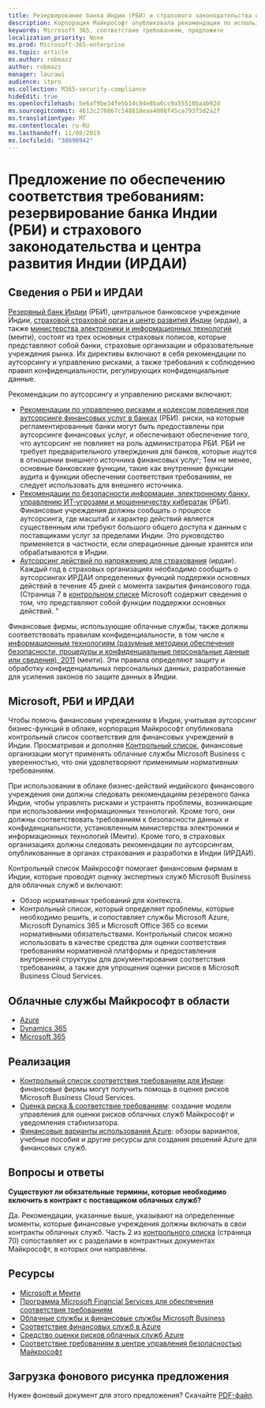 ```yaml
---
title: Резервирование банка Индии (РБИ) и страхового законодательства и центра развития Индии (ИРДАИ)
description: Корпорация Майкрософт опубликовала рекомендации по использованию финансовых учреждений в Индии с внедрением в облаке.
keywords: Microsoft 365, соответствие требованиям, предложите
localization_priority: None
ms.prod: Microsoft-365-enterprise
ms.topic: article
ms.author: robmazz
author: robmazz
manager: laurawi
audience: itpro
ms.collection: M365-security-compliance
hideEdit: true
ms.openlocfilehash: 5e6af9be34fe5b14c84e8ba6cc9a55510baab92d
ms.sourcegitcommit: 4612c270867c148818eaa4008f45ca793f5d2a2f
ms.translationtype: MT
ms.contentlocale: ru-RU
ms.lasthandoff: 11/08/2019
ms.locfileid: "38690942"
---
```

# <a name="compliance-offering-reserve-bank-of-india-rbi-and-insurance-regulatory-and-development-authority-of-india-irdai"></a>Предложение по обеспечению соответствия требованиям: резервирование банка Индии (РБИ) и страхового законодательства и центра развития Индии (ИРДАИ)

## <a name="about-rbi-and-irdai"></a>Сведения о РБИ и ИРДАИ

[Резервный банк Индии](https://www.rbi.org.in/) (РБИ), центральное банковское учреждение Индии, [страховой страховой орган и центр развития Индии](https://www.irdai.gov.in/Defaulthome.aspx?page=H1) (ирдаи), а также [министерства электроники и информационных технологий](https://meity.gov.in/content/information-technology-act) (меити), состоят из трех основных страховых полисов, которые представляют собой банки, страховые организации и образовательные учреждения рынка. Их директивы включают в себя рекомендации по аутсорсингу и управлению рисками, а также требования к соблюдению правил конфиденциальности, регулирующих конфиденциальные данные.

Рекомендации по аутсорсингу и управлению рисками включают:

- [Рекомендации по управлению рисками и кодексом поведения при аутсорсинге финансовых услуг в банках](https://rbidocs.rbi.org.in/rdocs/notification/PDFs/73713.pdf) (РБИ). риски, на которые регламентированные банки могут быть предоставлены при аутсорсинге финансовых услуг, и обеспечивают обеспечение того, что аутсорсинг не повлияет на роль администратора РБИ. РБИ не требует предварительного утверждения для банков, которые ищутся в отношении внешнего источника финансовых услуг; Тем не менее, основные банковские функции, такие как внутренние функции аудита и функции обеспечения соответствия требованиям, не следует использовать для внешнего источника.
- [Рекомендации по безопасности информации, электронному банку, управлению ИТ-угрозами и мошенничеству кибератак](https://rbidocs.rbi.org.in/rdocs/content/PDFs/GBS300411F.pdf) (РБИ). Финансовые учреждения должны сообщать о процессе аутсорсинга, где масштаб и характер действий является существенным или требуют большого общего доступа к данным с поставщиками услуг за пределами Индии. Это руководство применяется в частности, если операционные данные хранятся или обрабатываются в Индии.
- [Аутсорсинг действий по напряжению для страхования](https://www.irdai.gov.in/ADMINCMS/cms/frmGeneral_Layout.aspx?page=PageNo3149&flag=1) (ирдаи). Каждый год в страховых организациях необходимо сообщить о аутсорсингах ИРДАИ определенных функций поддержки основных действий в течение 45 дней с момента закрытия финансового года. (Страница 7 в [контрольном списке](https://servicetrust.microsoft.com/Documents/TrustDocuments?command=Download&downloadType=Document&downloadId=26f4af15-2771-4cd4-a7c7-9328149f9453&docTab=6d000410-c9e9-11e7-9a91-892aae8839ad_Compliance_Guides) Microsoft содержит сведения о том, что представляют собой функции поддержки основных действий. "

Финансовые фирмы, использующие облачные службы, также должны соответствовать правилам конфиденциальности, в том числе к [информационным технологиям (разумные методики обеспечения безопасности, процедуры и конфиденциальные персональные данные или сведения), 2011](https://meity.gov.in/sites/upload_files/dit/files/GSR313E_10511\(1\).pdf) (меити). Эти правила определяют защиту и обработку конфиденциальных персональных данных, разработанные для усиления законов по защите данных в Индии.

## <a name="microsoft-rbi-and-irdai"></a>Microsoft, РБИ и ИРДАИ

Чтобы помочь финансовым учреждениям в Индии, учитывая аутсорсинг бизнес-функций в облаке, корпорация Майкрософт опубликовала контрольный список соответствия для финансовых учреждений в Индии. Просматривая и дополняя [Контрольный список](https://servicetrust.microsoft.com/Documents/TrustDocuments?command=Download&downloadType=Document&downloadId=26f4af15-2771-4cd4-a7c7-9328149f9453&docTab=6d000410-c9e9-11e7-9a91-892aae8839ad_Compliance_Guides), финансовые организации могут применять облачные службы Microsoft Business с уверенностью, что они удовлетворяют применимым нормативным требованиям.

При использовании в облаке бизнес-действий индийского финансового учреждения они должны следовать рекомендациям резервного банка Индии, чтобы управлять рисками и устранять проблемы, возникающие при использовании информационных технологий. Кроме того, они должны соответствовать требованиям к безопасности данных и конфиденциальности, установленным министерства электроники и информационных технологий (Меити). Кроме того, в страховых организациях должны следовать рекомендации по аутсорсингам, опубликованные в органах страхования и разработки в Индии (ИРДАИ).

Контрольный список Майкрософт помогает финансовым фирмам в Индии, которые проводят оценку экспертных служб Microsoft Business для облачных служб и включают:

- Обзор нормативных требований для контекста.
- Контрольный список, который определяет проблемы, которые необходимо решить, и сопоставляет службы Microsoft Azure, Microsoft Dynamics 365 и Microsoft Office 365 со всеми нормативными обязательствами. Контрольный список можно использовать в качестве средства для оценки соответствия требованиям нормативной платформы и предоставления внутренней структуры для документирования соответствия требованиям, а также для упрощения оценки рисков в Microsoft Business Cloud Services.

## <a name="microsoft-in-scope-cloud-services"></a>Облачные службы Майкрософт в области

- [Azure](https://gallery.technet.microsoft.com/Overview-of-Azure-c1be3942)
- [Dynamics 365](https://download.microsoft.com/download/E/1/9/E1977163-7A86-4812-AC18-C03ADC958AAF/Microsoft_Dynamics_365_Cloud_Service_Compliance_Datasheet.pdf)
- [Microsoft 365](https://servicetrust.microsoft.com/ViewPage/TrustDocuments?command=Download&downloadType=Document&downloadId=9f756cce-b15d-45a9-94d7-6a583dee4401&docTab=6d000410-c9e9-11e7-9a91-892aae8839ad_Compliance_Guides)

## <a name="how-to-implement"></a>Реализация

- [Контрольный список соответствия требованиям для Индии](https://servicetrust.microsoft.com/Documents/TrustDocuments?command=Download&downloadType=Document&downloadId=26f4af15-2771-4cd4-a7c7-9328149f9453&docTab=6d000410-c9e9-11e7-9a91-892aae8839ad_Compliance_Guides): финансовые фирмы могут получить помощь в оценке рисков Microsoft Business Cloud Services.
- [Оценка риска & соответствие требованиям](https://servicetrust.microsoft.com/ViewPage/TrustDocuments?command=Download&downloadType=Document&downloadId=edee9b14-3661-4a16-ba83-c35caf672bd7&docTab=6d000410-c9e9-11e7-9a91-892aae8839ad_FAQ_and_White_Papers): создание модели управления для оценки рисков облачных служб Майкрософт и уведомления стабилизатора.
- [Финансовые варианты использования Azure](https://docs.microsoft.com/azure/industry/financial/): обзоры вариантов, учебные пособия и другие ресурсы для создания решений Azure для финансовых служб.

## <a name="frequently-asked-questions"></a>Вопросы и ответы

**Существуют ли обязательные термины, которые необходимо включить в контракт с поставщиком облачных служб?**

Да. Рекомендации, указанные выше, указывают на определенные моменты, которые финансовые учреждения должны включать в свои контракты облачных служб. Часть 2 из [контрольного списка](https://servicetrust.microsoft.com/Documents/TrustDocuments?command=Download&downloadType=Document&downloadId=26f4af15-2771-4cd4-a7c7-9328149f9453&docTab=6d000410-c9e9-11e7-9a91-892aae8839ad_Compliance_Guides) (страница 70) сопоставляет их с разделами в контрактных документах Майкрософт, в которых они направлены.

## <a name="resources"></a>Ресурсы

- [Microsoft и Меити](offering-meity-india.md)
- [Программа Microsoft Financial Services для обеспечения соответствия требованиям](https://download.microsoft.com/download/6/4/7/64707E3E-6D3E-45D0-8207-A0EA3201B4A6/Microsoft%20Cloud%20-%20Financial%20Services%20Compliance%20Program%20\(Print\).pdf)
- [Облачные службы и финансовые службы Microsoft Business](https://www.microsoft.com/trustcenter/cloudservices/financialservices)
- [Соответствие финансовых служб в Azure](https://azure.microsoft.com/resources/videos/azurecon-2015-financial-services-compliance-in-azure/)
- [Средство оценки рисков облачных служб Azure](https://servicetrust.microsoft.com/ViewPage/FFIECBlueprint?command=Download&downloadType=Document&downloadId=079a1973-711a-428f-9312-9ddd290cff7b&docTab=c726d5c0-2d1e-11e8-a485-57140ec19669_PaaS)
- [Соответствие требованиям в центре управления безопасностью Майкрософт](https://www.microsoft.com/trust-center/compliance/compliance-overview)

## <a name="download-the-offering-backgrounder"></a>Загрузка фонового рисунка предложения

Нужен фоновый документ для этого предложения? Скачайте [PDF-файл](https://download.microsoft.com/download/3/5/A/35AA1544-5E50-43C7-AA08-4911E5429205/RBI-IRDAI-Compliance.pdf).

